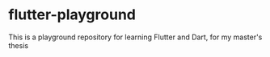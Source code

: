 # flutter-playground
This is a playground repository for learning Flutter and Dart, for my master's thesis

